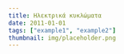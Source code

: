 ```yaml
---
title: Ηλεκτρικά κυκλώματα
date: 2011-01-01
tags: ["example1", "example2"]
thumbnail: img/placeholder.png
---
```

